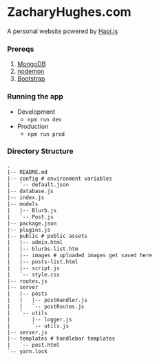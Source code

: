 # ZacharyHughes.com

A personal website powered by [Hapi.js](https://hapijs.com/)

### Prereqs

1. [MongoDB](https://docs.mongodb.com/manual/tutorial/install-mongodb-on-os-x/)
2. [nodemon](https://nodemon.io/)
3. [Bootstrap](https://getbootstrap.com/docs/4.3/getting-started/download/)

### Running the app
- Development
    - `npm run dev`
- Production
    - `npm run prod`

### Directory Structure

```txt
.
|-- README.md
|-- config # environment variables
|   `-- default.json
|-- database.js
|-- index.js
|-- models
|   |-- Blurb.js
|   `-- Post.js
|-- package.json
|-- plugins.js
|-- public # public assets
|   |-- admin.html
|   |-- blurbs-list.htm
|   |-- images # uploaded images get saved here
|   |-- posts-list.html
|   |-- script.js
|   `-- style.css
|-- routes.js
|-- server
|   |-- posts
|   |   |-- postHandler.js
|   |   `-- postRoutes.js
|   `-- utils
|       |-- logger.js
|       `-- utils.js
|-- server.js
|-- templates # handlebar templates
|   `-- post.html
`-- yarn.lock
```



